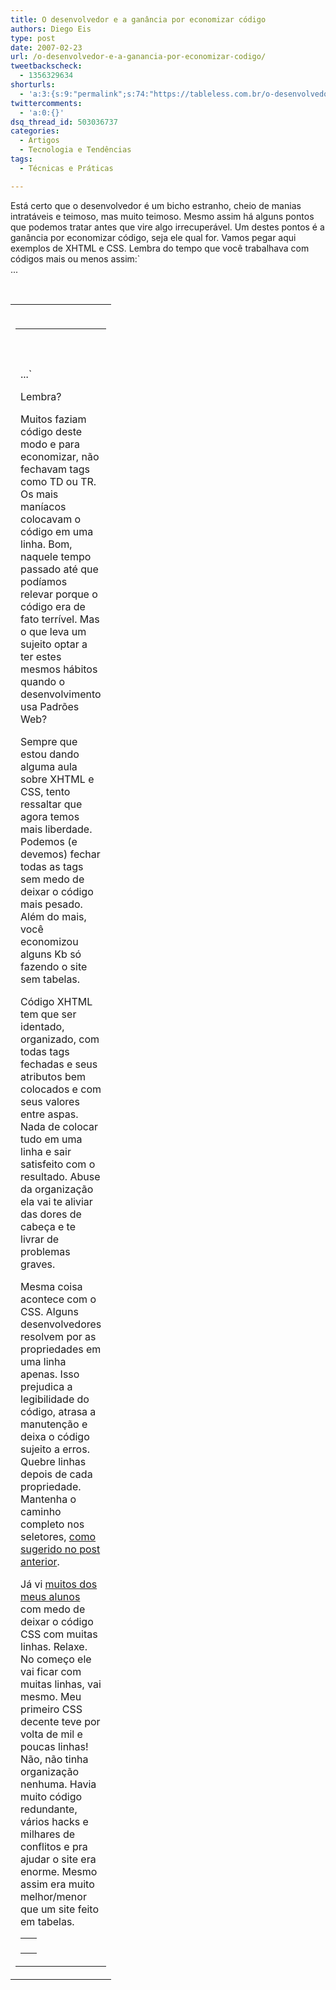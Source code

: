 ```yaml
---
title: O desenvolvedor e a ganância por economizar código
authors: Diego Eis
type: post
date: 2007-02-23
url: /o-desenvolvedor-e-a-ganancia-por-economizar-codigo/
tweetbackscheck:
  - 1356329634
shorturls:
  - 'a:3:{s:9:"permalink";s:74:"https://tableless.com.br/o-desenvolvedor-e-a-ganancia-por-economizar-codigo";s:7:"tinyurl";s:26:"https://tinyurl.com/442xteo";s:4:"isgd";s:19:"https://is.gd/HntLr7";}'
twittercomments:
  - 'a:0:{}'
dsq_thread_id: 503036737
categories:
  - Artigos
  - Tecnologia e Tendências
tags:
  - Técnicas e Práticas

---
```

Está certo que o desenvolvedor é um bicho estranho, cheio de manias intratáveis e teimoso, mas muito teimoso. Mesmo assim há alguns pontos que podemos tratar antes que vire algo irrecuperável. Um destes pontos é a ganância por economizar código, seja ele qual for. Vamos pegar aqui exemplos de XHTML e CSS. Lembra do tempo que você trabalhava com códigos mais ou menos assim:`<br />
...<br />
<table width="100%" border="0" cellpadding="0" cellspacing="0" style="background:url(https://www.siteruim.com/mot/image/topnav_bckgrd.gif) repeat-x;"><br />
<tr><td><table width="100%" border="0" cellspacing="0" cellpadding="0"><br />
<tr><td width="91" valign="top"><table width="91" border="0" cellpadding="0" cellspacing="0" class="spacertable"><br />
<tr><td colspan="3"><img src="/mot/image/spacer.gif" alt="" width="1" height="10" /></td><br />
</tr><tr><br />
<td width="10"><img src="https://www.siteruim.com/mot/image/spacer.gif" alt="" width="10" height="1" /></td> ...`

Lembra?
  
Muitos faziam código deste modo e para economizar, não fechavam tags como TD ou TR. Os mais maníacos colocavam o código em uma linha. Bom, naquele tempo passado até que podíamos relevar porque o código era de fato terrível. Mas o que leva um sujeito optar a ter estes mesmos hábitos quando o desenvolvimento usa Padrões Web?

Sempre que estou dando alguma aula sobre XHTML e CSS, tento ressaltar que agora temos mais liberdade. Podemos (e devemos) fechar todas as tags sem medo de deixar o código mais pesado. Além do mais, você economizou alguns Kb só fazendo o site sem tabelas.

Código XHTML tem que ser identado, organizado, com todas tags fechadas e seus atributos bem colocados e com seus valores entre aspas. Nada de colocar tudo em uma linha e sair satisfeito com o resultado. Abuse da organização ela vai te aliviar das dores de cabeça e te livrar de problemas graves.

Mesma coisa acontece com o CSS. Alguns desenvolvedores resolvem por as propriedades em uma linha apenas. Isso prejudica a legibilidade do código, atrasa a manutenção e deixa o código sujeito a erros. Quebre linhas depois de cada propriedade. Mantenha o caminho completo nos seletores, [como sugerido no post anterior][1].
  
Já vi [muitos dos meus alunos][2] com medo de deixar o código CSS com muitas linhas. Relaxe. No começo ele vai ficar com muitas linhas, vai mesmo. Meu primeiro CSS decente teve por volta de mil e poucas linhas! Não, não tinha organização nenhuma. Havia muito código redundante, vários hacks e milhares de conflitos e pra ajudar o site era enorme. Mesmo assim era muito melhor/menor que um site feito em tabelas.

 [1]: https://tableless.com.br/estruturando-o-codigo-css
 [2]: https://visie.com.br/cursos/